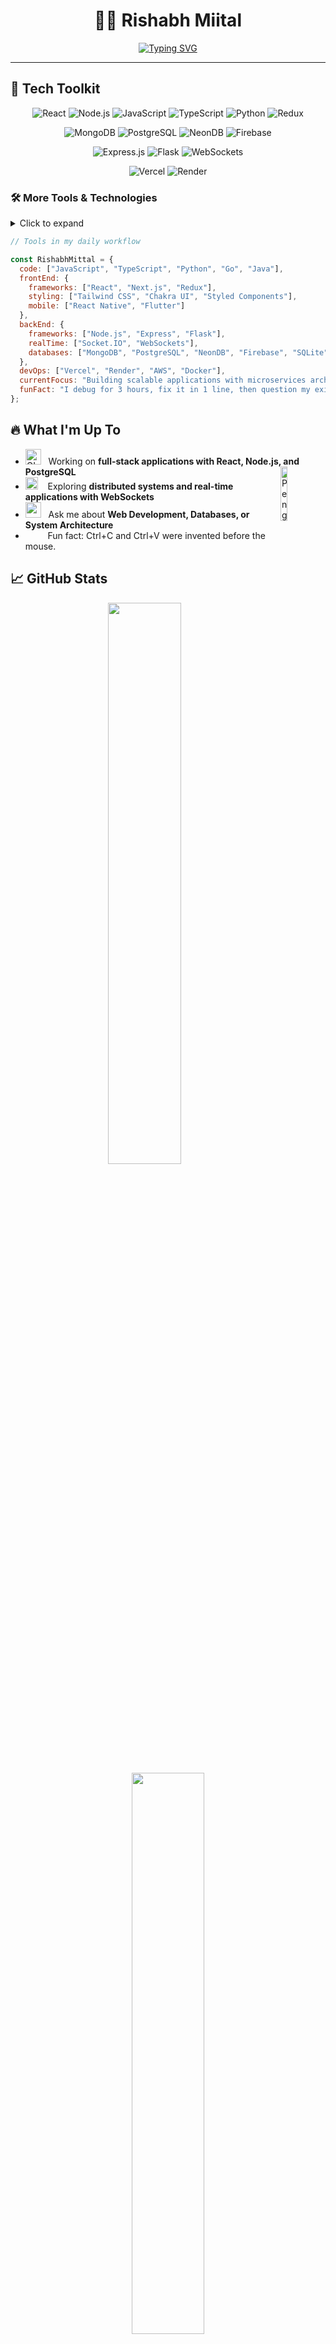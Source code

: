 <div align="center" width="50">

# 👨‍💻 Rishabh Miital

[![Typing SVG](https://readme-typing-svg.herokuapp.com?font=Fira+Code&pause=1000&width=435&lines=Full+Stack+Developer;Open+Source+Enthusiast;Building,+Breaking,+Learning+Daily)](https://git.io/typing-svg)

</div>

<hr></hr>

## 🚀 Tech Toolkit

<div align="center">

![React](https://img.shields.io/badge/React-20232A?style=for-the-badge&logo=react&logoColor=61DAFB)
![Node.js](https://img.shields.io/badge/Node.js-339933?style=for-the-badge&logo=nodedotjs&logoColor=white)
![JavaScript](https://img.shields.io/badge/JavaScript-F7DF1E?style=for-the-badge&logo=javascript&logoColor=black)
![TypeScript](https://img.shields.io/badge/TypeScript-007ACC?style=for-the-badge&logo=typescript&logoColor=white)
![Python](https://img.shields.io/badge/Python-3776AB?style=for-the-badge&logo=python&logoColor=white)
![Redux](https://img.shields.io/badge/Redux-593D88?style=for-the-badge&logo=redux&logoColor=white)

![MongoDB](https://img.shields.io/badge/MongoDB-4EA94B?style=for-the-badge&logo=mongodb&logoColor=white)
![PostgreSQL](https://img.shields.io/badge/PostgreSQL-316192?style=for-the-badge&logo=postgresql&logoColor=white)
![NeonDB](https://img.shields.io/badge/NeonDB-00CCBB?style=for-the-badge&logo=neon&logoColor=white)
![Firebase](https://img.shields.io/badge/Firebase-FFCA28?style=for-the-badge&logo=firebase&logoColor=black)

![Express.js](https://img.shields.io/badge/Express.js-000000?style=for-the-badge&logo=express&logoColor=white)
![Flask](https://img.shields.io/badge/Flask-000000?style=for-the-badge&logo=flask&logoColor=white)
![WebSockets](https://img.shields.io/badge/WebSockets-010101?style=for-the-badge&logo=socket.io&logoColor=white)

![Vercel](https://img.shields.io/badge/Vercel-000000?style=for-the-badge&logo=vercel&logoColor=white)
![Render](https://img.shields.io/badge/Render-46E3B7?style=for-the-badge&logo=render&logoColor=white)

</div>

### 🛠️ More Tools & Technologies

<details>
<summary>Click to expand</summary>
  
<div align="center">


![MongoDB](https://img.shields.io/badge/MongoDB-4EA94B?style=for-the-badge&logo=mongodb&logoColor=white)
![PostgreSQL](https://img.shields.io/badge/PostgreSQL-316192?style=for-the-badge&logo=postgresql&logoColor=white)
![SQL](https://img.shields.io/badge/SQL-CC2927?style=for-the-badge&logo=microsoft-sql-server&logoColor=white)

![React](https://img.shields.io/badge/React-20232A?style=for-the-badge&logo=react&logoColor=61DAFB)
![Express.js](https://img.shields.io/badge/Express.js-000000?style=for-the-badge&logo=express&logoColor=white)
![Node.js](https://img.shields.io/badge/Node.js-339933?style=for-the-badge&logo=nodedotjs&logoColor=white)
![Redux](https://img.shields.io/badge/Redux-593D88?style=for-the-badge&logo=redux&logoColor=white)
![JWT](https://img.shields.io/badge/JWT-000000?style=for-the-badge&logo=jsonwebtokens&logoColor=white)
![WebSockets](https://img.shields.io/badge/WebSockets-010101?style=for-the-badge&logo=socket.io&logoColor=white)

![Java](https://img.shields.io/badge/Java-ED8B00?style=flat&logo=java&logoColor=white)
![Dart](https://img.shields.io/badge/Dart-0175C2?style=flat&logo=dart&logoColor=white)
![C++](https://img.shields.io/badge/C%2B%2B-00599C?style=flat&logo=c%2B%2B&logoColor=white)

![Json](https://img.shields.io/badge/json-5E5C5C?style=flat&logo=json&logoColor=white)
![Html](https://img.shields.io/badge/HTML5-E34F26?style=flat&logo=html5&logoColor=white)
![Css](https://img.shields.io/badge/CSS3-1572B6?style=flat&logo=css3&logoColor=white)

![Git](https://img.shields.io/badge/GIT-E44C30?style=flat&logo=git&logoColor=white)
![Figma](https://img.shields.io/badge/Figma-F24E1E?style=flat&logo=figma&logoColor=white)
![Chakra-UI](https://img.shields.io/badge/Chakra--UI-319795?style=flat&logo=chakra-ui&logoColor=white)
![Tailwind CSS](https://img.shields.io/badge/Tailwind_CSS-38B2AC?style=flat&logo=tailwind-css&logoColor=white)
![NextJS](https://img.shields.io/badge/Next.js-000000?style=flat&logo=nextdotjs&logoColor=white)
</div>

</details>

```javascript
// Tools in my daily workflow

const RishabhMittal = {
  code: ["JavaScript", "TypeScript", "Python", "Go", "Java"],
  frontEnd: {
    frameworks: ["React", "Next.js", "Redux"],
    styling: ["Tailwind CSS", "Chakra UI", "Styled Components"],
    mobile: ["React Native", "Flutter"]
  },
  backEnd: {
    frameworks: ["Node.js", "Express", "Flask"],
    realTime: ["Socket.IO", "WebSockets"],
    databases: ["MongoDB", "PostgreSQL", "NeonDB", "Firebase", "SQLite"]
  },
  devOps: ["Vercel", "Render", "AWS", "Docker"],
  currentFocus: "Building scalable applications with microservices architecture",
  funFact: "I debug for 3 hours, fix it in 1 line, then question my existence."
};
```

## 🔥 What I'm Up To

-  <img alt="GIF" src="https://github.com/SP-XD/SP-XD/blob/main/images/Developer.gif" width="25" /> &nbsp; Working on **full-stack applications with React, Node.js, and PostgreSQL** <img align="right" src="https://raw.githubusercontent.com/iamdhruvsaini/Animated-Fluent-Emojis/master/Emojis/Animals/Penguin.png" alt="Penguin" width="15%" /><br>
- <img src="https://github.com/SP-XD/SP-XD/blob/main/images/hyperkitty.gif?raw=true" width="20" />&nbsp;&nbsp;&nbsp; Exploring **distributed systems and real-time applications with WebSockets** <br>
- <img src="https://github.com/SP-XD/SP-XD/blob/main/images/message.gif?raw=true" width="25" />&nbsp;&nbsp; Ask me about **Web Development, Databases, or System Architecture** <br>
- &nbsp;&nbsp;<img src="https://github.com/SP-XD/SP-XD/blob/main/images/lightning.gif?raw=true" width="12" />&nbsp;&nbsp;&nbsp;&nbsp;Fun fact: Ctrl+C and Ctrl+V were invented before the mouse.<br>

## 📈 GitHub Stats

<div align="center">
<a href="https://github.com/RishabhhMittall">

<img src="https://github-readme-stats.vercel.app/api?username=RishabhhMittall&theme=dark&hide_border=false&include_all_commits=false&count_private=false" width="48%" />

<img src="https://nirzak-streak-stats.vercel.app/?user=RishabhhMittall&theme=dark&hide_border=false" width="48%" />

</a>

<details>
  <summary>More stats</summary>
  
<img align="center" src="https://github-readme-stats.vercel.app/api/top-langs/?username=RishabhhMittall&theme=dark&hide_border=false&include_all_commits=false&count_private=false&layout=compact" >

</details>
  
<hr></hr>

**The Dev Journey**<br>

![snake gif](https://github.com/RishabhMittall/RishabhMittall/blob/output/github-snake-dark.svg)

</div>
